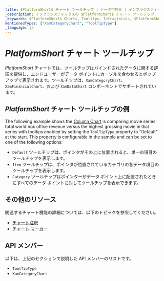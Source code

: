 ```yaml
---
title: $PlatformShort$ チャート ツールチップ | データ可視化 | インフラジスティックス
_description: インフラジスティックスの $PlatformShort$ チャート ツールチップ
_keywords: $PlatformShort$ Charts, Tooltips, Infragistics, $PlatformShort$ チャート, ツールチップ, インフラジスティックス
mentionedTypes: ["XamCategoryChart", "ToolTipType"]
_language: ja
---
```


# $PlatformShort$ チャート ツールチップ

$PlatformShort$ チャートでは、ツールチップはバインドされたデータに関する詳細を提供し、エンドユーザーがデータ ポイントにカーソルを合わせるとポップアップで表示されます。ツールチップは、`XamCategoryChart`、`XamFinancialChart`、および `XamDataChart` コンポーネントでサポートされています。

## $PlatformShort$ チャート ツールチップの例

The following example shows the [Column Chart](../types/column-chart.md) is comparing movie series total world box office revenue versus the highest grossing movie in that series with tooltips enabled by setting the `ToolTipType` property to "Default" at the start. This property is configurable in the sample and can be set to one of the following options:

- `Default` ツールチップは、ポインタがその上に位置されると、単一の項目のツールチップを表示します。
- `Item` ツールチップは、ポインタが位置されているカテゴリの各データ項目のツールチップを表示します。
- `Category` ツールチップはポインターがデータ ポイント上に配置されたときにすべてのデータ ポイントに対してツールチップを表示できます。

<code-view style="height: 500px"
           data-demos-base-url="{environment:dvDemosBaseUrl}"
           iframe-src="{environment:dvDemosBaseUrl}/charts/category-chart-column-chart-with-tooltips"
           alt="$PlatformShort$ ツールチップ タイプの例"
           github-src="charts/category-chart/column-chart-with-tooltips">
</code-view>

<div class="divider--half"></div>

## その他のリソース

関連するチャート機能の詳細については、以下のトピックを参照してください。

- [チャート注釈](chart-annotations.md)
- [チャート マーカー](chart-markers.md)

## API メンバー

以下は、上記のセクションで説明した API メンバーのリストです。

- `ToolTipType`
- `XamCategoryChart`
